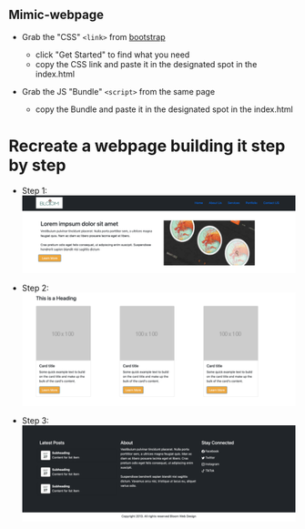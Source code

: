 ## Mimic-webpage

- Grab the "CSS" `<link>` from [bootstrap](https://getbootstrap.com/)
    - click "Get Started" to find what you need
    - copy the CSS link and paste it in the designated spot in the index.html

- Grab the JS "Bundle" `<script>` from the same page
    - copy the Bundle and paste it in the designated spot in the index.html

# Recreate a webpage building it step by step

- Step 1:
![step-1](./assets/step-1.png)

- Step 2:
![step-2](./assets/step-2.png)

- Step 3:
![step-3](./assets/step-3.png)
